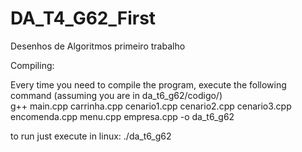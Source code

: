 # DA_T4_G62_First
Desenhos de Algoritmos primeiro trabalho

Compiling:
    
Every time you need to compile the program, execute the following command (assuming you are in da_t6_g62/codigo/)
<br>
g++ main.cpp carrinha.cpp cenario1.cpp cenario2.cpp cenario3.cpp encomenda.cpp menu.cpp empresa.cpp -o da_t6_g62

to run just execute
    in linux: ./da_t6_g62